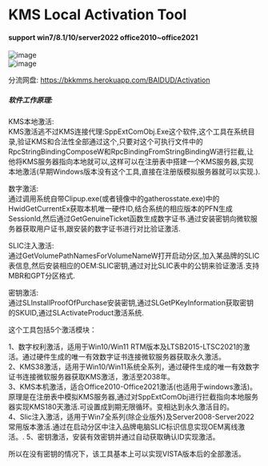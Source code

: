 # KMS Local Activation Tool  

#### support win7/8.1/10/server2022 office2010~office2021

![image](https://github.com/laomms/KmsTool/blob/main/kms.JPG)     
![image](https://github.com/laomms/KmsTool/blob/main/kms2.png)   

分流网盘: https://bkkmms.herokuapp.com/BAIDUD/Activation   

##### 软件工作原理:  
KMS本地激活:  
KMS激活逃不过KMS连接代理:SppExtComObj.Exe这个软件,这个工具在系统目录,验证KMS和合法性全部通过这个,只要对这个可执行文件中的RpcStringBindingComposeW和RpcBindingFromStringBindingW进行拦截,让他将KMS服务器指向本地就可以,这样可以在注册表中搭建一个KMS服务器,实现本地激活(早期Windows版本没有这个工具,直接在注册版模拟服务器就可以实现.).

数字激活:  
通过调用系统自带Clipup.exe(或者镜像中的gatherosstate.exe)中的HwidGetCurrentEx获取本机唯一硬件ID,结合系统的相应版本的PFN生成SessionId,然后通过GetGenuineTicket函数生成数字证书.通过安装密钥向微软服务器获取用户证书,跟安装的数字证书进行对比验证激活.

SLIC注入激活:  
通过GetVolumePathNamesForVolumeNameW打开启动分区,加入某品牌的SLIC表信息,然后安装相应的OEM:SLIC密钥,通过对比SLIC表中的公钥来验证激活.支持MBR和GPT分区格式.

密钥激活:  
通过SLInstallProofOfPurchase安装密钥,通过SLGetPKeyInformation获取密钥的SKUID,通过SLActivateProduct激活系统.


这个工具包括5个激活模块：

1、数字权利激活，适用于Win10/Win11 RTM版本及LTSB2015-LTSC2021的激活。通过硬件生成的唯一有效数字证书连接微软服务器获取永久激活。  
2、KMS38激活，适用于Win10/Win11系统全系列，通过硬件生成的唯一有效数字证书连接微软服务器获取KMS激活，激活至2038年。  
3、KMS本机激活，适合Office2010-Office2021激活(也适用于windows激活)。原理是在注册表中模拟KMS服务器,通过对SppExtComObj进行拦截指向本地服务器实现KMS180天激活.可设置成到期无限循环。变相达到永久激活目的。  
4、Slic注入激活，适用于Win7全系列(除企业版外)及Server2008-Server2022常用版本激活.通过在启动分区中注入品牌电脑SLIC标识信息实现OEM离线激活。. 
5、密钥激活，安装有效密钥并通过自动获取确认ID实现激活。   
  
所以在没有密钥的情况下，该工具基本上可以实现VISTA版本后的全部激活。















